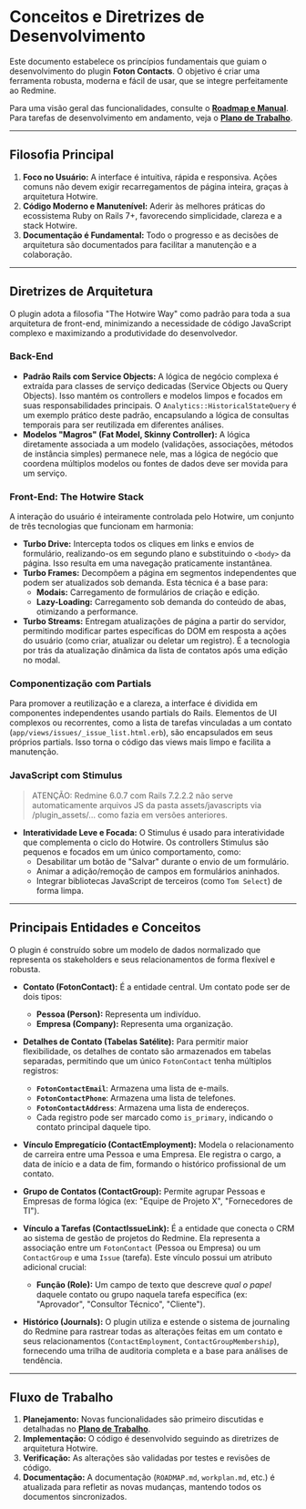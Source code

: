 # Conceitos e Diretrizes de Desenvolvimento

Este documento estabelece os princípios fundamentais que guiam o desenvolvimento do plugin **Foton Contacts**. O objetivo é criar uma ferramenta robusta, moderna e fácil de usar, que se integre perfeitamente ao Redmine.

Para uma visão geral das funcionalidades, consulte o **[Roadmap e Manual](ROADMAP.md)**. Para tarefas de desenvolvimento em andamento, veja o **[Plano de Trabalho](workplan.md)**.

---

##  Filosofia Principal

1.  **Foco no Usuário:** A interface é intuitiva, rápida e responsiva. Ações comuns não devem exigir recarregamentos de página inteira, graças à arquitetura Hotwire.
2.  **Código Moderno e Manutenível:** Aderir às melhores práticas do ecossistema Ruby on Rails 7+, favorecendo simplicidade, clareza e a stack Hotwire.
3.  **Documentação é Fundamental:** Todo o progresso e as decisões de arquitetura são documentados para facilitar a manutenção e a colaboração.

---

## Diretrizes de Arquitetura

O plugin adota a filosofia "The Hotwire Way" como padrão para toda a sua arquitetura de front-end, minimizando a necessidade de código JavaScript complexo e maximizando a produtividade do desenvolvedor.

### Back-End
- **Padrão Rails com Service Objects:** A lógica de negócio complexa é extraída para classes de serviço dedicadas (Service Objects ou Query Objects). Isso mantém os controllers e modelos limpos e focados em suas responsabilidades principais. O `Analytics::HistoricalStateQuery` é um exemplo prático deste padrão, encapsulando a lógica de consultas temporais para ser reutilizada em diferentes análises.
- **Modelos "Magros" (Fat Model, Skinny Controller):** A lógica diretamente associada a um modelo (validações, associações, métodos de instância simples) permanece nele, mas a lógica de negócio que coordena múltiplos modelos ou fontes de dados deve ser movida para um serviço.

### Front-End: The Hotwire Stack

A interação do usuário é inteiramente controlada pelo Hotwire, um conjunto de três tecnologias que funcionam em harmonia:

- **Turbo Drive:** Intercepta todos os cliques em links e envios de formulário, realizando-os em segundo plano e substituindo o `<body>` da página. Isso resulta em uma navegação praticamente instantânea.
- **Turbo Frames:** Decompõem a página em segmentos independentes que podem ser atualizados sob demanda. Esta técnica é a base para:
    - **Modais:** Carregamento de formulários de criação e edição.
    - **Lazy-Loading:** Carregamento sob demanda do conteúdo de abas, otimizando a performance.
- **Turbo Streams:** Entregam atualizações de página a partir do servidor, permitindo modificar partes específicas do DOM em resposta a ações do usuário (como criar, atualizar ou deletar um registro). É a tecnologia por trás da atualização dinâmica da lista de contatos após uma edição no modal.

### Componentização com Partials

Para promover a reutilização e a clareza, a interface é dividida em componentes independentes usando partials do Rails. Elementos de UI complexos ou recorrentes, como a lista de tarefas vinculadas a um contato (`app/views/issues/_issue_list.html.erb`), são encapsulados em seus próprios partials. Isso torna o código das views mais limpo e facilita a manutenção.

### JavaScript com Stimulus

> ATENÇÃO: Redmine 6.0.7 com Rails 7.2.2.2 não serve automaticamente arquivos JS da pasta assets/javascripts via /plugin_assets/... como fazia em versões anteriores.

- **Interatividade Leve e Focada:** O Stimulus é usado para interatividade que complementa o ciclo do Hotwire. Os controllers Stimulus são pequenos e focados em um único comportamento, como:
    - Desabilitar um botão de "Salvar" durante o envio de um formulário.
    - Animar a adição/remoção de campos em formulários aninhados.
    - Integrar bibliotecas JavaScript de terceiros (como `Tom Select`) de forma limpa.

---

## Principais Entidades e Conceitos

O plugin é construído sobre um modelo de dados normalizado que representa os stakeholders e seus relacionamentos de forma flexível e robusta.

- **Contato (FotonContact):** É a entidade central. Um contato pode ser de dois tipos:
  - **Pessoa (Person):** Representa um indivíduo.
  - **Empresa (Company):** Representa uma organização.

- **Detalhes de Contato (Tabelas Satélite):** Para permitir maior flexibilidade, os detalhes de contato são armazenados em tabelas separadas, permitindo que um único `FotonContact` tenha múltiplos registros:
  - **`FotonContactEmail`**: Armazena uma lista de e-mails.
  - **`FotonContactPhone`**: Armazena uma lista de telefones.
  - **`FotonContactAddress`**: Armazena uma lista de endereços.
  - Cada registro pode ser marcado como `is_primary`, indicando o contato principal daquele tipo.

- **Vínculo Empregatício (ContactEmployment):** Modela o relacionamento de carreira entre uma Pessoa e uma Empresa. Ele registra o cargo, a data de início e a data de fim, formando o histórico profissional de um contato.

- **Grupo de Contatos (ContactGroup):** Permite agrupar Pessoas e Empresas de forma lógica (ex: "Equipe de Projeto X", "Fornecedores de TI").

- **Vínculo a Tarefas (ContactIssueLink):** É a entidade que conecta o CRM ao sistema de gestão de projetos do Redmine. Ela representa a associação entre um `FotonContact` (Pessoa ou Empresa) ou um `ContactGroup` e uma `Issue` (tarefa). Este vínculo possui um atributo adicional crucial:
  - **Função (Role):** Um campo de texto que descreve *qual o papel* daquele contato ou grupo naquela tarefa específica (ex: "Aprovador", "Consultor Técnico", "Cliente").

- **Histórico (Journals):** O plugin utiliza e estende o sistema de journaling do Redmine para rastrear todas as alterações feitas em um contato e seus relacionamentos (`ContactEmployment`, `ContactGroupMembership`), fornecendo uma trilha de auditoria completa e a base para análises de tendência.

---

## Fluxo de Trabalho

1.  **Planejamento:** Novas funcionalidades são primeiro discutidas e detalhadas no **[Plano de Trabalho](workplan.md)**.
2.  **Implementação:** O código é desenvolvido seguindo as diretrizes de arquitetura Hotwire.
3.  **Verificação:** As alterações são validadas por testes e revisões de código.
4.  **Documentação:** A documentação (`ROADMAP.md`, `workplan.md`, etc.) é atualizada para refletir as novas mudanças, mantendo todos os documentos sincronizados.